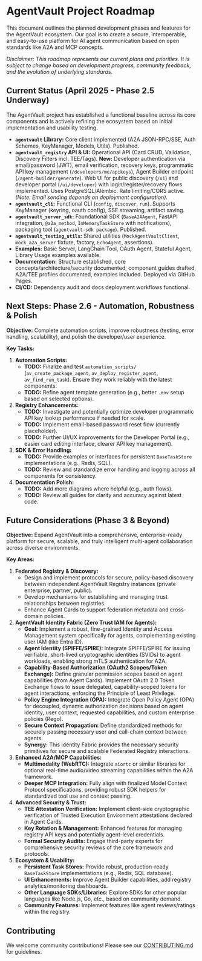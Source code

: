 
# AgentVault Project Roadmap

This document outlines the planned development phases and features for the AgentVault ecosystem. Our goal is to create a secure, interoperable, and easy-to-use platform for AI agent communication based on open standards like A2A and MCP concepts.

*Disclaimer: This roadmap represents our current plans and priorities. It is subject to change based on development progress, community feedback, and the evolution of underlying standards.*

## Current Status (April 2025 - Phase 2.5 Underway)

The AgentVault project has established a functional baseline across its core components and is actively refining the ecosystem based on initial implementation and usability testing.

*   **`agentvault` Library:** Core client implemented (A2A JSON-RPC/SSE, Auth Schemes, KeyManager, Models, Utils). Published.
*   **`agentvault_registry` API & UI:** Operational API (Card CRUD, Validation, Discovery Filters incl. TEE/Tags). **New:** Developer authentication via email/password (JWT), email verification, recovery keys, programmatic API key management (`/developers/me/apikeys`), Agent Builder endpoint (`/agent-builder/generate`). Web UI for public discovery (`/ui`) and developer portal (`/ui/developer`) with login/register/recovery flows implemented. Uses PostgreSQL/Alembic. Rate limiting/CORS active. *(Note: Email sending depends on deployment configuration).*
*   **`agentvault_cli`:** Functional CLI (`config`, `discover`, `run`). Supports KeyManager (keyring, oauth config), SSE streaming, artifact saving.
*   **`agentvault_server_sdk`:** Foundational SDK (`BaseA2AAgent`, FastAPI integration, `@a2a_method`, `InMemoryTaskStore` with notifications), packaging tool (`agentvault-sdk package`). Published.
*   **`agentvault_testing_utils`:** Shared utilities (`MockAgentVaultClient`, `mock_a2a_server` fixture, factory, `EchoAgent`, assertions).
*   **Examples:** Basic Server, LangChain Tool, OAuth Agent, Stateful Agent, Library Usage examples available.
*   **Documentation:** Structure established, core concepts/architecture/security documented, component guides drafted, A2A/TEE profiles documented, examples included. Deployed via GitHub Pages.
*   **CI/CD:** Dependency audit and docs deployment workflows functional.

## Next Steps: Phase 2.6 - Automation, Robustness & Polish

**Objective:** Complete automation scripts, improve robustness (testing, error handling, scalability), and polish the developer/user experience.

**Key Tasks:**

1.  **Automation Scripts:**
    *   **TODO:** Finalize and test `automation_scripts/` (`av_create_package_agent`, `av_deploy_register_agent`, `av_find_run_task`). Ensure they work reliably with the latest components.
    *   **TODO:** Refine agent template generation (e.g., better `.env` setup based on selected options).
3.  **Registry Enhancements:**
    *   **TODO:** Investigate and potentially optimize developer programmatic API key lookup performance if needed for scale.
    *   **TODO:** Implement email-based password reset flow (currently placeholder).
    *   **TODO:** Further UI/UX improvements for the Developer Portal (e.g., easier card editing interface, clearer API key management).
4.  **SDK & Error Handling:**
    *   **TODO:** Provide examples or interfaces for persistent `BaseTaskStore` implementations (e.g., Redis, SQL).
    *   **TODO:** Review and standardize error handling and logging across all components for consistency.
5.  **Documentation Polish:**
    *   **TODO:** Add more diagrams where helpful (e.g., auth flows).
    *   **TODO:** Review all guides for clarity and accuracy against latest code.

## Future Considerations (Phase 3 & Beyond)

**Objective:** Expand AgentVault into a comprehensive, enterprise-ready platform for secure, scalable, and truly intelligent multi-agent collaboration across diverse environments.

**Key Areas:**

1.  **Federated Registry & Discovery:**
    *   Design and implement protocols for secure, policy-based discovery between independent AgentVault Registry instances (private enterprise, partner, public).
    *   Develop mechanisms for establishing and managing trust relationships between registries.
    *   Enhance Agent Cards to support federation metadata and cross-domain policies.
2.  **AgentVault Identity Fabric (Zero Trust IAM for Agents):**
    *   **Goal:** Implement a robust, fine-grained Identity and Access Management system specifically for agents, complementing existing user IAM (like Entra ID).
    *   **Agent Identity (SPIFFE/SPIRE):** Integrate SPIFFE/SPIRE for issuing verifiable, short-lived cryptographic identities (SVIDs) to agent workloads, enabling strong mTLS authentication for A2A.
    *   **Capability-Based Authorization (OAuth2 Scopes/Token Exchange):** Define granular permission scopes based on agent capabilities (from Agent Cards). Implement OAuth 2.0 Token Exchange flows to issue delegated, capability-scoped tokens for agent interactions, enforcing the Principle of Least Privilege.
    *   **Policy Engine Integration (OPA):** Integrate Open Policy Agent (OPA) for decoupled, dynamic authorization decisions based on agent identity, user context, requested capabilities, and custom enterprise policies (Rego).
    *   **Secure Context Propagation:** Define standardized methods for securely passing necessary user and call-chain context between agents.
    *   **Synergy:** This Identity Fabric provides the necessary security primitives for secure and scalable Federated Registry interactions.
3.  **Enhanced A2A/MCP Capabilities:**
    *   **Multimodality (WebRTC):** Integrate `aiortc` or similar libraries for optional real-time audio/video streaming capabilities within the A2A framework.
    *   **Deeper MCP Integration:** Fully align with finalized Model Context Protocol specifications, providing robust SDK helpers for standardized tool use and context passing.
4.  **Advanced Security & Trust:**
    *   **TEE Attestation Verification:** Implement client-side cryptographic verification of Trusted Execution Environment attestations declared in Agent Cards.
    *   **Key Rotation & Management:** Enhanced features for managing registry API keys and potentially agent-level credentials.
    *   **Formal Security Audits:** Engage third-party experts for comprehensive security reviews of the core framework and protocols.
5.  **Ecosystem & Usability:**
    *   **Persistent Task Stores:** Provide robust, production-ready `BaseTaskStore` implementations (e.g., Redis, SQL database).
    *   **UI Enhancements:** Improve Agent Builder capabilities, add registry analytics/monitoring dashboards.
    *   **Other Language SDKs/Libraries:** Explore SDKs for other popular languages like Node.js, Go, etc., based on community demand.
    *   **Community Features:** Implement features like agent reviews/ratings within the registry.

## Contributing

We welcome community contributions! Please see our [CONTRIBUTING.md](CONTRIBUTING.md) for guidelines.

